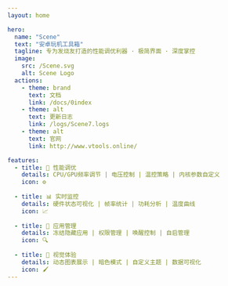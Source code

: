 ```yaml
---
layout: home

hero:
  name: "Scene"
  text: "安卓玩机工具箱"
  tagline: 专为发烧友打造的性能调优利器 · 极简界面 · 深度掌控
  image:
    src: /Scene.svg
    alt: Scene Logo
  actions:
    - theme: brand
      text: 文档
      link: /docs/0index
    - theme: alt
      text: 更新日志
      link: /logs/Scene7.logs
    - theme: alt
      text: 官网
      link: http://www.vtools.online/

features:
  - title: 🚀 性能调优
    details: CPU/GPU频率调节 | 电压控制 | 温控策略 | 内核参数自定义
    icon: ⚙️
    
  - title: 📊 实时监控
    details: 硬件状态可视化 | 帧率统计 | 功耗分析 | 温度曲线
    icon: 📈
    
  - title: 🧩 应用管理
    details: 冻结隐藏应用 | 权限管理 | 唤醒控制 | 自启管理
    icon: 🔍
    
  - title: 🎨 视觉体验
    details: 动态图表展示 | 暗色模式 | 自定义主题 | 数据可视化
    icon: 🖌️
---
```


<style>
:root {
  --vp-home-hero-name-color: transparent;
  --vp-home-hero-name-background: linear-gradient(120deg, #bd34fe, #41d1ff);
}
</style>